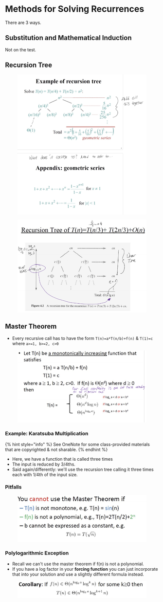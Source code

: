 # Methods for Solving Recurrences

There are 3 ways.



## Substitution and Mathematical Induction

Not on the test.

## Recursion Tree

<figure><img src="../../../../.gitbook/assets/image (1) (1) (1) (1) (1) (1) (1) (1) (1) (1) (1) (1) (1) (1) (1) (1) (1) (1) (1) (1) (1) (1) (1) (1) (1) (1) (1) (1) (1) (1) (1) (1) (1).png" alt=""><figcaption></figcaption></figure>

<figure><img src="../../../../.gitbook/assets/image (1) (1) (1) (1) (1) (1) (1) (1) (1) (1) (1) (1) (1) (1) (1) (1) (1) (1) (1) (1) (1) (1) (1) (1) (1) (1) (1) (1) (1) (1) (1) (1) (1) (1).png" alt=""><figcaption></figcaption></figure>



## Master Theorem

* Every recursive call has to have the form `T(n)=a*T(n/b)+f(n)` & `T(1)=c` where `a>=1, b>=2, c>0`

<figure><img src="../../../../.gitbook/assets/image (2) (1) (1) (1) (1) (1) (1) (1) (1) (1) (1) (1) (1) (1) (1) (1) (1).png" alt=""><figcaption></figcaption></figure>



### Example: Karatsuba Multiplication

{% hint style="info" %}
See OneNote for some class-provided materials that are copyrighted & not sharable.
{% endhint %}

* Here, we have a function that is called three times
* The input is reduced by 3/4ths.
* Said again/differently: we'll use the recursion tree calling it three times each with 1/4th of the input size.

### Pitfalls

<figure><img src="../../../../.gitbook/assets/image (3) (1) (1) (1) (1) (1) (1) (1) (1) (1) (1) (1).png" alt=""><figcaption></figcaption></figure>

### Polylogarithmic Exception

* Recall we can't use the master theorem if f(n) is not a polynomial.
* If you have a log factor in your **forcing function** you can just incorporate that into your solution and use a slightly different formula instead.

<figure><img src="../../../../.gitbook/assets/image (4) (1) (1) (1) (1) (1) (1) (1) (1) (1).png" alt=""><figcaption></figcaption></figure>
